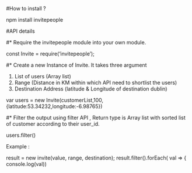 #How to install ?

 npm install invitepeople

#API details

#* Require the invitepeople module into your own module. 

 const Invite = require(‘invitepeople’);

#* Create a new Instance of Invite.
  It takes three argument
   1. List of users (Array list)
   2. Range (Distance in KM within which API need to shortlist the users)
   3. Destination Address (latitude & Longitude of destination dublin) 

 var users = new Invite(customerList,100,{latitude:53.34232,longitude:-6.98765})
 
#* Filter the output using filter API ,
  Return type is Array list with sorted list of customer according to their user_id.

  users.filter()


Example : 

result = new invite(value, range, destination);
result.filter().forEach( val => {   console.log(val))

